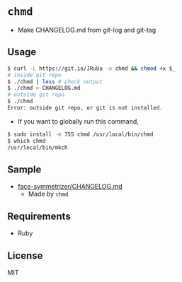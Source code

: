 # `chmd`

- Make CHANGELOG.md from git-log and git-tag

## Usage

```bash
$ curl -L https://git.io/JRuUu -o chmd && chmod +x $_
# inside git repo
$ ./chmd | less # check output
$ ./chmd > CHANGELOG.md
# outside git repo
$ ./chmd
Error: outside git repo, or git is not installed.
```

- If you want to globally run this command,

```bash
$ sudo install -m 755 chmd /usr/local/bin/chmd
$ which chmd
/usr/local/bin/mkch
```

## Sample

- [face-symmetrizer/CHANGELOG.md](https://github.com/eggplants/face-symmetrizer/blob/master/CHANGELOG.md)
  - Made by `chmd`

## Requirements

- Ruby

## License

MIT
